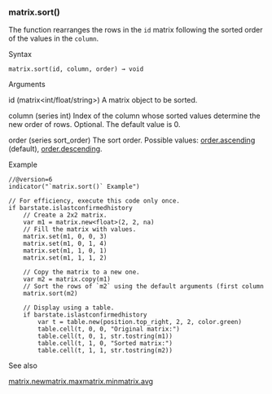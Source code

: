 ### matrix.sort()

The function rearranges the rows in the `id` matrix following the sorted order of the values in the `column`.

Syntax

```
matrix.sort(id, column, order) → void
```

Arguments

id (matrix<int/float/string>) A matrix object to be sorted.

column (series int) Index of the column whose sorted values determine the new order of rows. Optional. The default value is 0.

order (series sort\_order) The sort order. Possible values: [order.ascending](#const_order.ascending) (default), [order.descending](#const_order.descending).

Example

```
//@version=6  
indicator("`matrix.sort()` Example")  
  
// For efficiency, execute this code only once.  
if barstate.islastconfirmedhistory  
    // Create a 2x2 matrix.  
    var m1 = matrix.new<float>(2, 2, na)  
    // Fill the matrix with values.  
    matrix.set(m1, 0, 0, 3)  
    matrix.set(m1, 0, 1, 4)  
    matrix.set(m1, 1, 0, 1)  
    matrix.set(m1, 1, 1, 2)  
  
    // Copy the matrix to a new one.  
    var m2 = matrix.copy(m1)  
    // Sort the rows of `m2` using the default arguments (first column and ascending order).  
    matrix.sort(m2)  
  
    // Display using a table.  
    if barstate.islastconfirmedhistory  
        var t = table.new(position.top_right, 2, 2, color.green)  
        table.cell(t, 0, 0, "Original matrix:")  
        table.cell(t, 0, 1, str.tostring(m1))  
        table.cell(t, 1, 0, "Sorted matrix:")  
        table.cell(t, 1, 1, str.tostring(m2))
```

See also

[matrix.new<type>](#fun_matrix.new<type>)[matrix.max](#fun_matrix.max)[matrix.min](#fun_matrix.min)[matrix.avg](#fun_matrix.avg)
